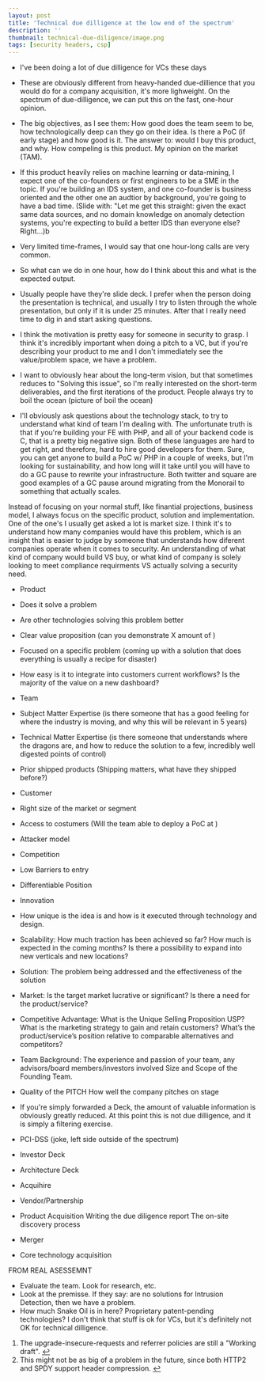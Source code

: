 ```yaml
---
layout: post
title: 'Technical due dilligence at the low end of the spectrum'
description: ''
thumbnail: technical-due-diligence/image.png
tags: [security headers, csp]
---
```


- I've been doing a lot of due dilligence for VCs these days
- These are obviously different from heavy-handed due-dillience that you would do for a company acquisition, it's more lighweight. On the spectrum of due-dilligence, we can put this on the fast, one-hour opinion.
- The big objectives, as I see them: How good does the team seem to be, how technologically deep can they go on their idea. Is there a PoC (if early stage) and how good is it. The answer to: would I buy this product, and why. How compeling is this product. My opinion on the market (TAM).
- If this product heavily relies on machine learning or data-mining, I expect one of the co-founders or first engineers to be a SME in the topic. If you're building an IDS system, and one co-founder is business oriented and the other one an audtior by background, you're going to have a bad time.
(Slide with: "Let me get this straight: given the exact same data sources, and no domain knowledge on anomaly detection systems, you're expecting to build a better IDS than everyone else? Right...)b
- Very limited time-frames, I would say that one hour-long calls are very common.

- So what can we do in one hour, how do I think about this and what is the expected output.
- Usually people have they're slide deck. I prefer when the person doing the presentation is technical, and usually I try to listen through the whole presentation, but only if it is under 25 minutes. After that I really need time to dig in and start asking questions.
- I think the motivation is pretty easy for someone in security to grasp. I think it's incredibly important when doing a pitch to a VC, but if you're describing your product to me and I don't immediately see the value/problem space, we have a problem.
- I want to obviously hear about the long-term vision, but that sometimes reduces to "Solving this issue", so I'm really interested on the short-term deliverables, and the first iterations of the product. People always try to boil the ocean (picture of boil the ocean)
- I'll obviously ask questions about the technology stack, to try to understand what kind of team I'm dealing with. The unfortunate truth is that if you're building your FE with PHP, and all of your backend code is C, that is a pretty big negative sign. Both of these languages are hard to get right, and therefore, hard to hire good developers for them. Sure, you can get anyone to build a PoC w/ PHP in a couple of weeks, but I'm looking for sustainability, and how long will it take until you will have to do a GC pause to rewrite your infrastructure. Both twitter and square are good examples of a GC pause around migrating from the Monorail to something that actually scales.


Instead of focusing on your normal stuff, like finantial projections, business model, I always focus on the specific product, solution and implementation. One of the one's I usually get asked a lot is market size. I think it's to understand how many companies would have this problem, which is an insight that is easier to judge by someone that understands how diferent companies operate when it comes to security. An understanding of what kind of company would build VS buy, or what kind of company is solely looking to meet compliance requirments VS actually solving a security need.

- Product
 - Does it solve a problem
 - Are other technologies solving this problem better
 - Clear value proposition (can you demonstrate X amount of )
 - Focused on a specific problem (coming up with a solution that does everything is usually a recipe for disaster)
 - How easy is it to integrate into customers current workflows? Is the majority of the value on a new dashboard?
- Team
 - Subject Matter Expertise (is there someone that has a good feeling for where the industry is moving, and why this will be relevant in 5 years)
 - Technical Matter Expertise (is there someone that understands where the dragons are, and how to reduce the solution to a few, incredibly well digested points of control)
 - Prior shipped products (Shipping matters, what have they shipped before?)
- Customer
 - Right size of the market or segment
 - Access to costumers (Will the team able to deploy a PoC at )
- Attacker model
- Competition
 - Low Barriers to entry
 - Differentiable Position
 

 - Innovation
  - How unique is the idea is and how is it executed through technology and design.
- Scalability: How much traction has been achieved so far? How much is expected in the coming months? Is there a possibility to expand into new verticals and new locations?

- Solution: The problem being addressed and the effectiveness of the solution
- Market: Is the target market lucrative or significant? Is there a need for the product/service?
- Competitive Advantage:  What is the Unique Selling Proposition USP? What is the marketing strategy to gain and retain customers? What’s the product/service’s position relative to comparable alternatives and competitors?
- Team
Background: The experience and passion of your team,
any advisors/board members/investors involved
Size and Scope of the Founding Team.
- Quality of the PITCH
How well the company pitches on stage

- If you're simply forwarded a Deck, the amount of valuable information is obviously greatly reduced. At this point this is not due dilligence, and it is simply a filtering exercise.

- PCI-DSS (joke, left side outside of the spectrum)
- Investor Deck
- Architecture Deck
- Acquihire
- Vendor/Partnership
- Product Acquisition
Writing the due diligence report
The on-site discovery process
- Merger
- Core technology acquisition


FROM REAL ASESSEMNT

- Evaluate the team. Look for research, etc.
- Look at the premisse. If they say: are no solutions for Intrusion Detection, then we have a problem.
- How much Snake Oil is in here? Proprietary patent-pending technologies? I don't think that stuff is ok for VCs, but it's definitely not OK for technical dilligence.

<ol id="footnotes">
  <li id="fn1">The upgrade-insecure-requests and referrer policies are still a "Working draft". <a href="#ffn1">↩</a></li>
  <li id="fn2">This might not be as big of a problem in the future, since both HTTP2 and SPDY support header compression. <a href="#ffn2">↩</a></li>
</ol>
